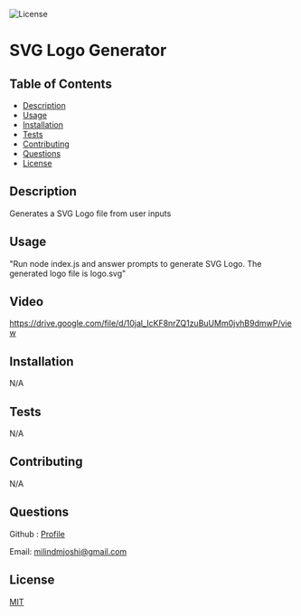 
![License](https://img.shields.io/badge/License-MIT-yellow.svg?style=for-the-badge)
# SVG Logo Generator

## Table of Contents
* [Description](#description)
* [Usage](#usage)
* [Installation](#installation)
* [Tests](#tests)
* [Contributing](#contributing)
* [Questions](#questions)
* [License](#license)

## Description
Generates a SVG Logo file from user inputs

## Usage
"Run node index.js and answer prompts to generate SVG Logo. The generated logo file is logo.svg"

## Video
https://drive.google.com/file/d/10jal_IcKF8nrZQ1zuBuUMm0jvhB9dmwP/view

## Installation
N/A

## Tests
N/A

## Contributing
N/A

## Questions
Github : [Profile](https://github.com/milindmjoshi)

Email: [milindmjoshi@gmail.com](mailto:milindmjoshi@gmail.com)
 
## License
[MIT](https://opensource.org/licenses/MIT)
    

